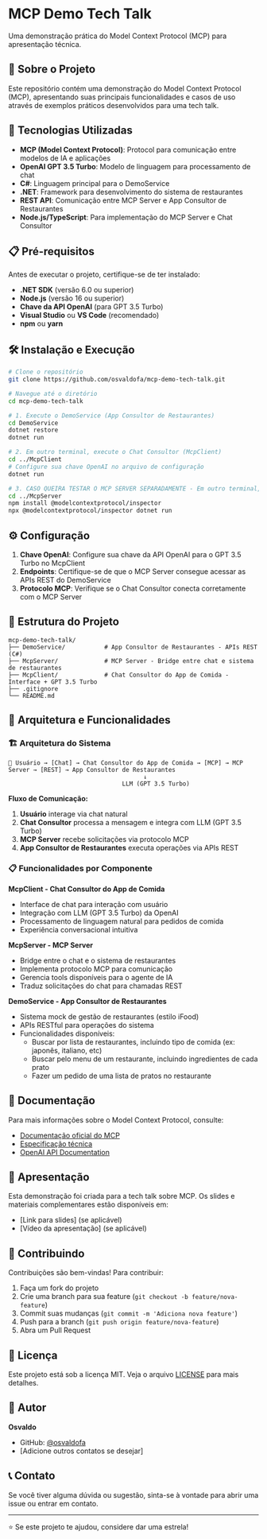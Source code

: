 # MCP Demo Tech Talk

Uma demonstração prática do Model Context Protocol (MCP) para apresentação técnica.

## 🎯 Sobre o Projeto

Este repositório contém uma demonstração do Model Context Protocol (MCP), apresentando suas principais funcionalidades e casos de uso através de exemplos práticos desenvolvidos para uma tech talk.

## 🚀 Tecnologias Utilizadas

- **MCP (Model Context Protocol)**: Protocol para comunicação entre modelos de IA e aplicações
- **OpenAI GPT 3.5 Turbo**: Modelo de linguagem para processamento de chat
- **C#**: Linguagem principal para o DemoService
- **.NET**: Framework para desenvolvimento do sistema de restaurantes
- **REST API**: Comunicação entre MCP Server e App Consultor de Restaurantes
- **Node.js/TypeScript**: Para implementação do MCP Server e Chat Consultor

## 📋 Pré-requisitos

Antes de executar o projeto, certifique-se de ter instalado:

- **.NET SDK** (versão 6.0 ou superior)
- **Node.js** (versão 16 ou superior)
- **Chave da API OpenAI** (para GPT 3.5 Turbo)
- **Visual Studio** ou **VS Code** (recomendado)
- **npm** ou **yarn**

## 🛠️ Instalação e Execução

```bash
# Clone o repositório
git clone https://github.com/osvaldofa/mcp-demo-tech-talk.git

# Navegue até o diretório
cd mcp-demo-tech-talk

# 1. Execute o DemoService (App Consultor de Restaurantes)
cd DemoService
dotnet restore
dotnet run

# 2. Em outro terminal, execute o Chat Consultor (McpClient)
cd ../McpClient
# Configure sua chave OpenAI no arquivo de configuração
dotnet run

# 3. CASO QUEIRA TESTAR O MCP SERVER SEPARADAMENTE - Em outro terminal, execute o MCP Server
cd ../McpServer
npm install @modelcontextprotocol/inspector
npx @modelcontextprotocol/inspector dotnet run


```

## ⚙️ Configuração

1. **Chave OpenAI**: Configure sua chave da API OpenAI para o GPT 3.5 Turbo no McpClient
2. **Endpoints**: Certifique-se de que o MCP Server consegue acessar as APIs REST do DemoService
3. **Protocolo MCP**: Verifique se o Chat Consultor conecta corretamente com o MCP Server

## 📁 Estrutura do Projeto

```
mcp-demo-tech-talk/
├── DemoService/           # App Consultor de Restaurantes - APIs REST (C#)
├── McpServer/             # MCP Server - Bridge entre chat e sistema de restaurantes
├── McpClient/             # Chat Consultor do App de Comida - Interface + GPT 3.5 Turbo
├── .gitignore
└── README.md
```

## 🔧 Arquitetura e Funcionalidades

### 🏗️ Arquitetura do Sistema

```
👤 Usuário → [Chat] → Chat Consultor do App de Comida → [MCP] → MCP Server → [REST] → App Consultor de Restaurantes
                                      ↓
                                LLM (GPT 3.5 Turbo)
```

**Fluxo de Comunicação:**
1. **Usuário** interage via chat natural
2. **Chat Consultor** processa a mensagem e integra com LLM (GPT 3.5 Turbo)
3. **MCP Server** recebe solicitações via protocolo MCP
4. **App Consultor de Restaurantes** executa operações via APIs REST

### 📋 Funcionalidades por Componente

**McpClient - Chat Consultor do App de Comida**
- Interface de chat para interação com usuário
- Integração com LLM (GPT 3.5 Turbo) da OpenAI
- Processamento de linguagem natural para pedidos de comida
- Experiência conversacional intuitiva

**McpServer - MCP Server**
- Bridge entre o chat e o sistema de restaurantes
- Implementa protocolo MCP para comunicação
- Gerencia tools disponíveis para o agente de IA
- Traduz solicitações do chat para chamadas REST

**DemoService - App Consultor de Restaurantes**
- Sistema mock de gestão de restaurantes (estilo iFood)
- APIs RESTful para operações do sistema
- Funcionalidades disponíveis:
  - Buscar por lista de restaurantes, incluindo tipo de comida (ex: japonês, italiano, etc)
  - Buscar pelo menu de um restaurante, incluindo ingredientes de cada prato
  - Fazer um pedido de uma lista de pratos no restaurante

## 📖 Documentação

Para mais informações sobre o Model Context Protocol, consulte:

- [Documentação oficial do MCP](https://docs.anthropic.com/claude/docs/mcp)
- [Especificação técnica](https://spec.modelcontextprotocol.io/)
- [OpenAI API Documentation](https://platform.openai.com/docs)

## 🎤 Apresentação

Esta demonstração foi criada para a tech talk sobre MCP. Os slides e materiais complementares estão disponíveis em:

- [Link para slides] (se aplicável)
- [Vídeo da apresentação] (se aplicável)

## 🤝 Contribuindo

Contribuições são bem-vindas! Para contribuir:

1. Faça um fork do projeto
2. Crie uma branch para sua feature (`git checkout -b feature/nova-feature`)
3. Commit suas mudanças (`git commit -m 'Adiciona nova feature'`)
4. Push para a branch (`git push origin feature/nova-feature`)
5. Abra um Pull Request

## 📄 Licença

Este projeto está sob a licença MIT. Veja o arquivo [LICENSE](LICENSE) para mais detalhes.

## 👤 Autor

**Osvaldo**

- GitHub: [@osvaldofa](https://github.com/osvaldofa)
- [Adicione outros contatos se desejar]

## 📞 Contato

Se você tiver alguma dúvida ou sugestão, sinta-se à vontade para abrir uma issue ou entrar em contato.

---

⭐ Se este projeto te ajudou, considere dar uma estrela!
